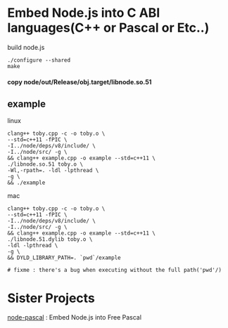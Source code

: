 # Embed Node.js into C ABI languages(C++ or Pascal or Etc..)

build node.js
```
./configure --shared
make

```
#### copy node/out/Release/obj.target/libnode.so.51

## example
linux
```
clang++ toby.cpp -c -o toby.o \
--std=c++11 -fPIC \
-I../node/deps/v8/include/ \
-I../node/src/ -g \
&& clang++ example.cpp -o example --std=c++11 \
./libnode.so.51 toby.o \
-Wl,-rpath=. -ldl -lpthread \
-g \
&& ./example
```

mac
```
clang++ toby.cpp -c -o toby.o \
--std=c++11 -fPIC \
-I../node/deps/v8/include/ \
-I../node/src/ -g \
&& clang++ example.cpp -o example --std=c++11 \
./libnode.51.dylib toby.o \
-ldl -lpthread \
-g \
&& DYLD_LIBRARY_PATH=. `pwd`/example

# fixme : there's a bug when executing without the full path('pwd'/)
```

# Sister Projects
[node-pascal](https://github.com/ivere27/node-pascal) : Embed Node.js into Free Pascal
